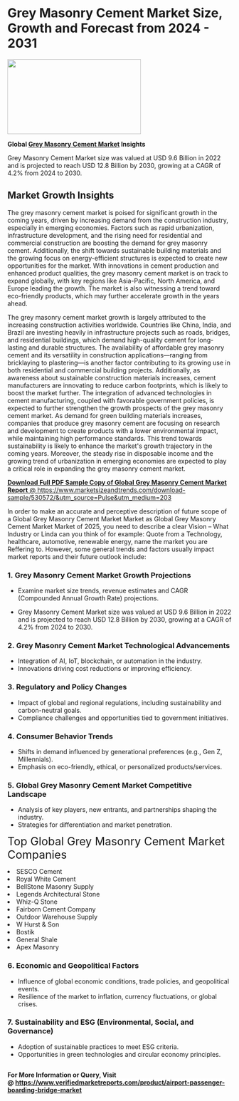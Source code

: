 <H1>Grey Masonry Cement Market Size, Growth and Forecast from 2024 - 2031</H1><img class="aligncenter size-medium wp-image-584254" src="https://thirdeyenews.in/wp-content/uploads/2024/09/Global-Market-Research-300x168.jpeg" alt="" width="300" height="168" /><p><strong>Global&nbsp;<a href="https://www.marketsizeandtrends.com/download-sample/530572/&amp;utm_source=Pulse&amp;utm_medium=203">Grey Masonry Cement Market</a> Insights</strong></p><p>Grey Masonry Cement Market size was valued at USD 9.6 Billion in 2022 and is projected to reach USD 12.8 Billion by 2030, growing at a CAGR of 4.2% from 2024 to 2030.</p><p><h2>Market Growth Insights</h2> <p>The grey masonry cement market is poised for significant growth in the coming years, driven by increasing demand from the construction industry, especially in emerging economies. Factors such as rapid urbanization, infrastructure development, and the rising need for residential and commercial construction are boosting the demand for grey masonry cement. Additionally, the shift towards sustainable building materials and the growing focus on energy-efficient structures is expected to create new opportunities for the market. With innovations in cement production and enhanced product qualities, the grey masonry cement market is on track to expand globally, with key regions like Asia-Pacific, North America, and Europe leading the growth. The market is also witnessing a trend toward eco-friendly products, which may further accelerate growth in the years ahead. <a href="#"></a></p> <p>The grey masonry cement market growth is largely attributed to the increasing construction activities worldwide. Countries like China, India, and Brazil are investing heavily in infrastructure projects such as roads, bridges, and residential buildings, which demand high-quality cement for long-lasting and durable structures. The availability of affordable grey masonry cement and its versatility in construction applications—ranging from bricklaying to plastering—is another factor contributing to its growing use in both residential and commercial building projects. Additionally, as awareness about sustainable construction materials increases, cement manufacturers are innovating to reduce carbon footprints, which is likely to boost the market further. The integration of advanced technologies in cement manufacturing, coupled with favorable government policies, is expected to further strengthen the growth prospects of the grey masonry cement market. As demand for green building materials increases, companies that produce grey masonry cement are focusing on research and development to create products with a lower environmental impact, while maintaining high performance standards. This trend towards sustainability is likely to enhance the market's growth trajectory in the coming years. Moreover, the steady rise in disposable income and the growing trend of urbanization in emerging economies are expected to play a critical role in expanding the grey masonry cement market. <a href="#"></p><p><span class=""><strong>Download Full PDF Sample Copy of Global Grey Masonry Cement Market Report</strong> @ <a href="https://www.marketsizeandtrends.com/download-sample/530572/&amp;utm_source=Pulse&amp;utm_medium=203" target="_blank">https://www.marketsizeandtrends.com/download-sample/530572/&amp;utm_source=Pulse&amp;utm_medium=203</a></span></p><p>In order to make an accurate and perceptive description of future scope of a Global&nbsp;Grey Masonry Cement Market Market as Global&nbsp;Grey Masonry Cement Market Market of 2025, you need to describe a clear Vision &ndash; What Industry or Linda can you think of for example: Quote from a Technology, healthcare, automotive, renewable energy, name the market you are Reffering to. However, some general trends and factors usually impact market reports and their future outlook include:</p><h3>1.&nbsp;<strong>Grey Masonry Cement Market Growth Projections</strong></h3><ul><li>Examine market size trends, revenue estimates and CAGR (Compounded Annual Growth Rate) projections.</li><li><p>Grey Masonry Cement Market size was valued at USD 9.6 Billion in 2022 and is projected to reach USD 12.8 Billion by 2030, growing at a CAGR of 4.2% from 2024 to 2030.</p></li></ul><h3>2.&nbsp;<strong>Grey Masonry Cement Market Technological Advancements</strong></h3><ul><li>Integration of AI, IoT, blockchain, or automation in the industry.</li><li>Innovations driving cost reductions or improving efficiency.</li></ul><h3>3.&nbsp;<strong>Regulatory and Policy Changes</strong></h3><ul><li>Impact of global and regional regulations, including sustainability and carbon-neutral goals.</li><li>Compliance challenges and opportunities tied to government initiatives.</li></ul><h3>4.&nbsp;<strong>Consumer Behavior Trends</strong></h3><ul><li>Shifts in demand influenced by generational preferences (e.g., Gen Z, Millennials).</li><li>Emphasis on eco-friendly, ethical, or personalized products/services.</li></ul><h3>5.&nbsp;<strong>Global Grey Masonry Cement Market Competitive Landscape</strong></h3><ul><li>Analysis of key players, new entrants, and partnerships shaping the industry.</li><li>Strategies for differentiation and market penetration.</li></ul><p data-pm-slice="1 1 []"><span style="color: inherit; font-family: inherit; font-size: 25px;">Top Global Grey Masonry Cement Market Companies</span></p><div class="" data-test-id=""><p><li>SESCO Cement</li><li> Royal White Cement</li><li> BellStone Masonry Supply</li><li> Legends Architectural Stone</li><li> Whiz-Q Stone</li><li> Fairborn Cement Company</li><li> Outdoor Warehouse Supply</li><li> W Hurst & Son</li><li> Bostik</li><li> General Shale</li><li> Apex Masonry</li></p></div><h3>6.&nbsp;<strong>Economic and Geopolitical Factors</strong></h3><ul><li>Influence of global economic conditions, trade policies, and geopolitical events.</li><li>Resilience of the market to inflation, currency fluctuations, or global crises.</li></ul><h3>7.&nbsp;<strong>Sustainability and ESG (Environmental, Social, and Governance)</strong></h3><ul><li>Adoption of sustainable practices to meet ESG criteria.</li><li>Opportunities in green technologies and circular economy principles.</li></ul><h2><strong style="font-size: 14px;">For More Information or Query, Visit @&nbsp;</strong><a style="background-color: #ffffff; font-size: 14px;" href="https://www.marketsizeandtrends.com/report/grey-masonry-cement-market/" target="_blank">https://www.verifiedmarketreports.com/product/airport-passenger-boarding-bridge-market</a></h2>
